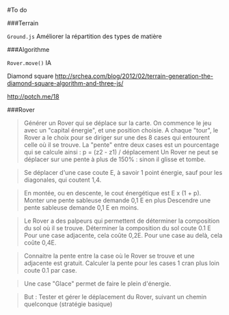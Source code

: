 #To do

###Terrain

`Ground.js` Améliorer la répartition des types de matière

###Algorithme

`Rover.move()` IA

Diamond square
http://srchea.com/blog/2012/02/terrain-generation-the-diamond-square-algorithm-and-three-js/

http://potch.me/18

###Rover

>Générer un Rover qui se déplace sur la carte.
>On commence le jeu avec un "capital énergie", et une position choisie.
>A chaque "tour", le Rover a le choix pour se diriger sur une des 8 cases qui entourent celle où il se trouve.
>La "pente" entre deux cases est un pourcentage qui se calcule ainsi : p = (z2 - z1) / déplacement
>Un Rover ne peut se déplacer sur une pente à plus de 150% : sinon il glisse et tombe.

>Se déplacer d'une case coute E, à savoir 1 point énergie, sauf pour les diagonales, qui coutent 1,4.

>En montée, ou en descente, le cout énergétique est E x (1 + p).
>Monter une pente sableuse demande 0,1 E en plus
>Descendre une pente sableuse demande 0,1 E en moins.

>Le Rover a des palpeurs qui permettent de déterminer la composition du sol où il se trouve.
>Déterminer la composition du sol coute 0.1 E
>Pour une case adjacente, cela coûte 0,2E.
>Pour une case au delà, cela coûte 0,4E.

>Connaitre la pente entre la case où le Rover se trouve et une adjacente est gratuit. Calculer la pente pour les cases 1 cran plus loin coute 0.1 par case.

>Une case "Glace" permet de faire le plein d'énergie.

>But : Tester et gérer le déplacement du Rover, suivant un chemin quelconque (stratégie basique)
